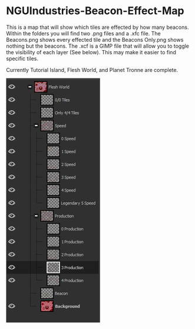 # NGUIndustries-Beacon-Effect-Map

This is a map that will show which tiles are effected by how many beacons. Within the folders you will find two .png files and a .xfc file. The Beacons.png shows every effected tile and the Beacons Only.png shows nothing but the beacons. The .xcf is a GIMP file that will allow you to toggle the visibility of each layer (See below). This may make it easier to find specific tiles.

Currently Tutorial Island, Flesh World, and Planet Tronne are complete.


![](https://github.com/04Slash/NGUIndustries-Beacon-Effect-Map/blob/main/LayerPreview.png)
